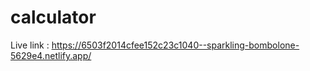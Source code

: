 ﻿# calculator

 Live link : https://6503f2014cfee152c23c1040--sparkling-bombolone-5629e4.netlify.app/
